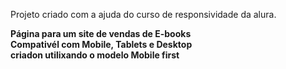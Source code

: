 Projeto criado com a ajuda do curso de responsividade da alura.

<strong>Página para um site de vendas de E-books</strong>
<br>
<strong>Compativél com Mobile, Tablets e Desktop</strong>
<br>
<strong>criadon utilixando o modelo Mobile first</strong>
